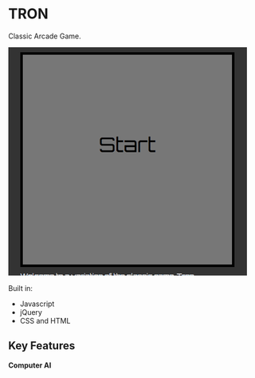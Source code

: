 # TRON

Classic Arcade Game.

![demo_gif](/tron/tron.gif)

Built in:

  * Javascript
  * jQuery
  * CSS and HTML

## Key Features

**Computer AI**  
